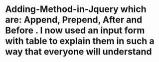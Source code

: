 # Adding-Method-in-Jquery which are: Append, Prepend, After and Before . I now used  an input form with table to explain them in such a way that everyone will understand
  
